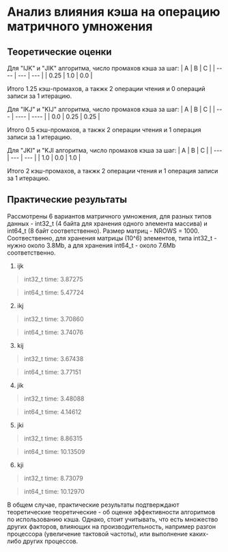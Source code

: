 # Анализ влияния кэша на операцию матричного умножения

## Теоретические оценки

Для "IJK" и "JIK" алгоритма, число промахов кэша за шаг:
| A | B | C |
| ---- | --- | --- |
| 0.25 | 1.0 | 0.0 |

Итого 1.25 кэш-промахов, а такжк 2 операции чтения и 0 операций записи за 1 итерацию.

Для "IKJ" и "KIJ" алгоритма, число промахов кэша за шаг:
| A | B | C |
| --- | ---- | ---- |
| 0.0 | 0.25 | 0.25 |

Итого 0.5 кэш-промахов, а такжк 2 операции чтения и 1 операция записи за 1 итерацию.

Для "JKI" и "KJI алгоритма, число промахов кэша за шаг:
| A | B | C |
| --- | --- | --- |
| 1.0 | 0.0 | 1.0 |

Итого 2 кэш-промахов, а такжк 2 операции чтения и 1 операция записи за 1 итерацию.

## Практические результаты

Рассмотрены 6 вариантов матричного умножения, для разных типов данных - int32_t (4 байта для хранения одного элемента массива) и int64_t (8 байт соответственно).
Размер матриц - NROWS = 1000.
Соотвественно, для хранения матрицы (10^6) элементов, типа int32_t - нужно около 3.8Mb, а для хранения int64_t - около 7.6Mb соответственно.

1. ijk
> int32_t time: 3.87275

> int64_t time: 5.47724
2. ikj
> int32_t time: 3.70860

> int64_t time: 3.74076
3. kij
> int32_t time: 3.67438

> int64_t time: 3.77151
4. jik
> int32_t time: 3.48088

> int64_t time: 4.14612
5. jki
> int32_t time: 8.86315

> int64_t time: 10.13509
6. kji
> int32_t time: 8.73079

> int64_t time: 10.12970

В общем случае, практические результаты подтверждают теоретические теоретические - об оценке эффективности алгоритмов по использованию кэша.
Однако, стоит учитывать, что есть множество других факторов, влияющих на производительность, например разгон процессора (увеличение тактовой частоты), или выполнение каких-либо других процессов.

